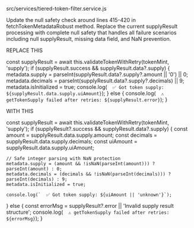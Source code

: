 src/services/tiered-token-filter.service.js

Update the null safety check around lines 415-420 in fetchTokenMetadataRobust method. Replace the current supplyResult processing with complete null safety that handles all failure scenarios including null supplyResult, missing data field, and NaN prevention.

REPLACE THIS

const supplyResult = await this.validateTokenWithRetry(tokenMint, 'supply');
if (supplyResult.success && supplyResult.data?.supply) {
    metadata.supply = parseInt(supplyResult.data?.supply?.amount || '0') || 0;
    metadata.decimals = parseInt(supplyResult.data?.supply?.decimals) || 9;
    metadata.isInitialized = true;
    console.log(`  ✅ Got token supply: ${supplyResult.data.supply.uiAmount}`);
} else {
    console.log(`  ⚠️ getTokenSupply failed after retries: ${supplyResult.error}`);
}

WITH THIS

const supplyResult = await this.validateTokenWithRetry(tokenMint, 'supply');
if (supplyResult?.success && supplyResult.data?.supply) {
    const amount = supplyResult.data.supply.amount;
    const decimals = supplyResult.data.supply.decimals;
    const uiAmount = supplyResult.data.supply.uiAmount;
    
    // Safe integer parsing with NaN protection
    metadata.supply = (amount && !isNaN(parseInt(amount))) ? parseInt(amount) : 0;
    metadata.decimals = (decimals && !isNaN(parseInt(decimals))) ? parseInt(decimals) : 9;
    metadata.isInitialized = true;
    
    console.log(`  ✅ Got token supply: ${uiAmount || 'unknown'}`);
} else {
    const errorMsg = supplyResult?.error || 'Invalid supply result structure';
    console.log(`  ⚠️ getTokenSupply failed after retries: ${errorMsg}`);
}